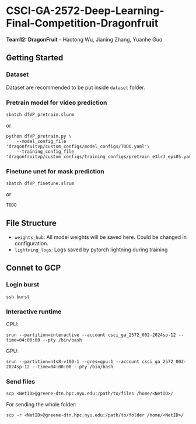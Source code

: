 # CSCI-GA-2572-Deep-Learning-Final-Competition-Dragonfruit

**Team12: DragonFruit** - Haotong Wu, Jianing Zhang, Yuanhe Guo

## Getting Started
### Dataset
Dataset are recommended to be put inside `dataset` folder.

### Pretrain model for video prediction
```
sbatch dfVP_pretrain.slurm
```
or 
```
python dfVP_pretrain.py \
    --model_config_file 'dragonfruitvp/custom_configs/model_configs/TODO.yaml'\
    --training_config_file 'dragonfruitvp/custom_configs/training_configs/pretrain_e3lr3_eps05.yaml'
```

### Finetune unet for mask prediction
```
sbatch dfVP_finetune.slrum
```
or
```
TODO
```

## File Structure
- `weights_hub`: All model weights will be saved here. Could be changed in configuration.
- `lightning_logs`: Logs saved by pytorch lightning during training

## Connet to GCP
### Login burst
```
ssh burst
```
### Interactive runtime
CPU:
```
srun --partition=interactive --account csci_ga_2572_002-2024sp-12 --time=04:00:00 --pty /bin/bash
```
GPU:
```
srun --partition=n1s8-v100-1 --gres=gpu:1 --account csci_ga_2572_002-2024sp-12 --time=04:00:00 --pty /bin/bash
```
### Send files
```
scp <NetID>@greene-dtn.hpc.nyu.edu:/path/to/files /home/<NetID>/
```
For sending the whole folder:
```
scp -r <NetID>@greene-dtn.hpc.nyu.edu:/path/to/folder /home/<NetID>/